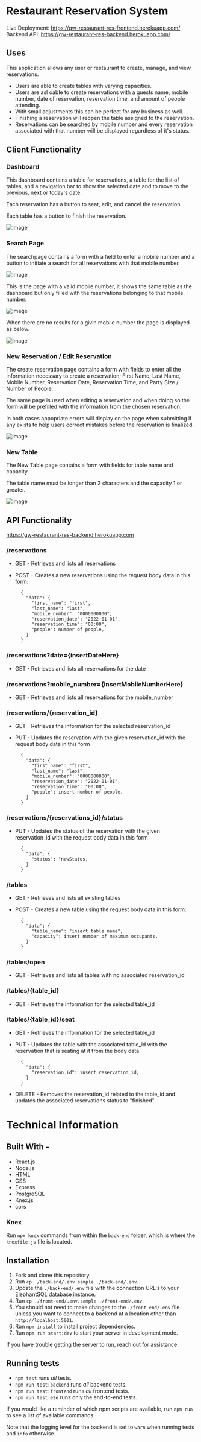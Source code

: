 # Restaurant Reservation System

Live Deployment: https://gw-restaurant-res-frontend.herokuapp.com/
Backend API: https://gw-restaurant-res-backend.herokuapp.com/

## Uses

This application allows any user or restaurant to create, manage, and view reservations.

- Users are able to create tables with varying capacities.
- Users are asl oable to create reservations with a guests name, mobile number, date of reservation, reservation time, and amount of people attending.
- With small adjustments this can be perfect for any business as well.
- Finishing a reservation will reopen the table assigned to the reservation.
- Reservations can be searched by mobile number and every reservation associated with that number will be displayed regardless of it's status.

## Client Functionality

### Dashboard

This dashboard contains a table for reservations, a table for the list of tables, and a navigation bar to show the selected date and to move to the previous, next or today's date.

Each reservation has a button to seat, edit, and cancel the reservation.

Each table has a button to finish the reservation.

![image](https://github.com/GabrielWootenDev/restaurant-reservation-project/blob/0b53d3e7eb29083bd855b8b86b9f238dfedf5475/ReadMe-screenshots/Dashboard.png)

### Search Page

The searchpage contains a form with a field to enter a mobile number and a button to initiate a search for all reservations with that mobile number.

![image](https://github.com/GabrielWootenDev/restaurant-reservation-project/blob/6dfd50b0c0e2cd3766d3b4e2a0d85ea538872905/ReadMe-screenshots/search-page.png)

This is the page with a valid mobile number, it shows the same table as the dashboard but only filled with the reservations belonging to that mobile number.

![image](https://github.com/GabrielWootenDev/restaurant-reservation-project/blob/6dfd50b0c0e2cd3766d3b4e2a0d85ea538872905/ReadMe-screenshots/search-page-results.png)

When there are no results for a givin mobile number the page is displayed as below.

![image](https://github.com/GabrielWootenDev/restaurant-reservation-project/blob/6dfd50b0c0e2cd3766d3b4e2a0d85ea538872905/ReadMe-screenshots/search-no-results.png)

### New Reservation / Edit Reservation

The create reservation page contains a form with fields to enter all the information necessary to create a reservation; First Name, Last Name, Mobile Number, Reservation Date, Reservation Time, and Party Size / Number of People.

The same page is used when editing a reservation and when doing so the form will be prefilled with the information from the chosen reservation.

In both cases appopriate errors will display on the page
when submitting if any exists to help users correct mistakes before the reservation is finalized.

![image](https://github.com/GabrielWootenDev/restaurant-reservation-project/blob/e59f2a1a5a467b77587b39795bd6040ab9309c0e/ReadMe-screenshots/create-edit-reservation.png)

### New Table

The New Table page contains a form with fields for table name and capacity.

The table name must be longer than 2 characters and the capacity 1 or greater.

![image](https://github.com/GabrielWootenDev/restaurant-reservation-project/blob/8c3705cfecc98a222ded5a91b507ce6c396af8c3/ReadMe-screenshots/new-table.png)

## API Functionality

https://gw-restaurant-res-backend.herokuapp.com

### /reservations

- GET - Retrieves and lists all reservations
- POST - Creates a new reservations using the request body data in this form:

        {
          "data": {
            "first_name": "first",
            "last_name": "last",
            "mobile_number": "0000000000",
            "reservation_date": "2022-01-01",
            "reservation_time": "00:00",
            "people": number of people,
          }
        }

### /reservations?date={insertDateHere}

- GET - Retrieves and lists all reservations for the date

### /reservations?mobile_number={insertMobileNumberHere}

- GET - Retrieves and lists all reservations for the mobile_number

### /reservations/{reservation_id}

- GET - Retrieves the information for the selected reservation_id

- PUT - Updates the reservation with the given reservation_id with the request body data in this form

        {
          "data": {
            "first_name": "first",
            "last_name": "last",
            "mobile_number": "0000000000",
            "reservation_date": "2022-01-01",
            "reservation_time": "00:00",
            "people": insert number of people,
          }
        }

### /reservations/{reservations_id}/status

- PUT - Updates the status of the reservation with the given reservation_id with the request body data in this form

        {
          "data": {
            "status": "newStatus,
          }
        }

### /tables

- GET - Retrieves and lists all existing tables

- POST - Creates a new table using the request body data in this form:

        {
          "data": {
            "table_name": "insert table name",
            "capacity": insert number of maximum occupants,
          }
        }

### /tables/open

- GET - Retrieves and lists all tables with no associated reservation_id

### /tables/{table_id}

- GET - Retrieves the information for the selected table_id

### /tables/{table_id}/seat

- GET - Retrieves the information for the selected table_id

- PUT - Updates the table with the associated table_id with the reservation that is seating at it from the body data

        {
          "data": {
            "reservation_id": insert reservation_id,
          }
        }

- DELETE - Removes the reservation_id related to the table_id and updates the associated reservations status to "finished"

# Technical Information

## Built With -

- React.js
- Node.js
- HTML
- CSS
- Express
- PostgreSQL
- Knex.js
- cors

### Knex

Run `npx knex` commands from within the `back-end` folder, which is where the `knexfile.js` file is located.

## Installation

1. Fork and clone this repository.
1. Run `cp ./back-end/.env.sample ./back-end/.env`.
1. Update the `./back-end/.env` file with the connection URL's to your ElephantSQL database instance.
1. Run `cp ./front-end/.env.sample ./front-end/.env`.
1. You should not need to make changes to the `./front-end/.env` file unless you want to connect to a backend at a location other than `http://localhost:5001`.
1. Run `npm install` to install project dependencies.
1. Run `npm run start:dev` to start your server in development mode.

If you have trouble getting the server to run, reach out for assistance.

## Running tests

- `npm test` runs _all_ tests.
- `npm run test:backend` runs _all_ backend tests.
- `npm run test:frontend` runs _all_ frontend tests.
- `npm run test:e2e` runs only the end-to-end tests.

If you would like a reminder of which npm scripts are available, run `npm run` to see a list of available commands.

Note that the logging level for the backend is set to `warn` when running tests and `info` otherwise.
